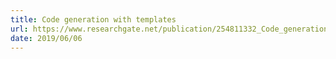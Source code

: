 ```yaml
---
title: Code generation with templates
url: https://www.researchgate.net/publication/254811332_Code_generation_with_templates
date: 2019/06/06
---
```

